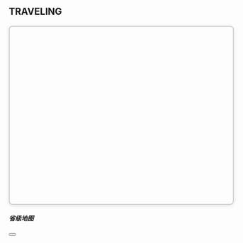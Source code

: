 

<!-- 1. 首先保证有一个大标题 “TRAVELING” -->
<h2 id="map-subtitle">
  <i class="bi bi-geo-alt-fill"></i> TRAVELING
</h2>

<!-- 2. 这是主界面的中国地图容器（加上边框），宽 100%、高 400px -->
<div id="map-container"
     style="width:100%; height:400px; margin:20px auto;
            border:2px solid #ccc; border-radius:8px;
            box-shadow:0 2px 8px rgba(0,0,0,0.1);">
</div>

<!-- 3. 这是下面用来展示城市照片的图集容器 -->
<div id="gallery" style="margin:20px auto; text-align:center;"></div>

<!-- 4. 这是“弹出省级地图”的 Bootstrap Modal -->
<div class="modal fade" id="provinceMapModal" tabindex="-1"
     aria-labelledby="provinceMapModalLabel" aria-hidden="true">
  <div class="modal-dialog modal-xl modal-dialog-centered" style="max-width: 90vw;">
    <div class="modal-content">
      <div class="modal-header">
        <h5 class="modal-title" id="provinceMapModalLabel">省级地图</h5>
        <button type="button" class="btn-close" data-bs-dismiss="modal" aria-label="关闭"></button>
      </div>
      <div class="modal-body">
        <!-- 这里面放省级地图的 ECharts 容器，高度设为 600px -->
        <div id="province-map-container" style="width:100%; height:600px;"></div>
      </div>
    </div>
  </div>
</div>
<script>
// —— 全局状态 ——  
let currentGeo = null;  // 存当前加载的 GeoJSON

// localStorage 里记录已访问省、市
const visited = {
  provinces: JSON.parse(localStorage.getItem('visitedProvinces') || '[]'),
  cities:     JSON.parse(localStorage.getItem('visitedCities')    || '{}')
};

// 初始化 ECharts 实例
const chart = echarts.init(document.getElementById('map-container'));
// 在最顶部或合适位置，紧跟着上面这行之后：
const provinceChart = echarts.init(document.getElementById('province-map-container'));


// 保存状态到 localStorage
function save() {
  localStorage.setItem('visitedProvinces', JSON.stringify(visited.provinces));
  localStorage.setItem('visitedCities',    JSON.stringify(visited.cities));
}

// 生成地图配置  
function optionForMap(mapName, highlighted, level) {
  return {
    title: {
      text: level === 'province'
            ? '中国 —— 点击省份标记已去过'
            : `${mapName} —— 点击城市/县标记已去过`,
      left: 'center'
    },
    tooltip: { trigger: 'item' },
    visualMap: {
      show: false,
      pieces: [{ value:1, label:'已去过', color:'#87CEFA' }],
      categories: ['visited']
    },
    series: [{
      type: 'map',
      map: mapName,
      roam: true,
      emphasis: { label: { show: true } },
      data: highlighted.map(n => ({ name: n, value: 1 }))
    }]
  };
}

// 加载并渲染中国地图  
function loadChina() {
  fetch('/maps/china.json')
    .then(r => r.json())
    .then(geo => {
      currentGeo = geo;
      echarts.registerMap('china', geo);
      chart.setOption(optionForMap('china', visited.provinces, 'province'));
    });
}

// 点击交互：省 → 市／县  
chart.on('click', params => {
  const name = params.name;
  if (!name) return;

  const currentMap = chart.getOption().series[0].map;

  // —— 在中国图上点击省份 ——  
  if (currentMap === 'china') {
    // 切换省份访问状态
    const pi = visited.provinces.indexOf(name);
    if (pi >= 0) visited.provinces.splice(pi,1);
    else visited.provinces.push(name);
    save();
    loadChina();  // 先重绘中国地图以保留高亮

chart.on('click', params => {
  const name = params.name;
  if (!name) return;

  const currentMap = chart.getOption().series[0].map;

  // —— 在中国图上点击省份 ——  
  if (currentMap === 'china') {
    // 切换省份访问状态
    const pi = visited.provinces.indexOf(name);
    if (pi >= 0) visited.provinces.splice(pi,1);
    else visited.provinces.push(name);
    save();
    loadChina();  // 先重绘中国地图以保留中国地图的高亮

    // —— 弹出 Modal 并在里面渲染省级地图 ——  
    const provFile = `${name.toLowerCase()}.json`;
    fetch(`/maps/province/${provFile}`)
      .then(r => r.json())
      .then(geo => {
        currentGeo = geo;
        echarts.registerMap(name, geo);

        // 在 Modal 里渲染： 
        provinceChart.setOption(optionForMap(name, visited.cities[name]||[], 'city'));

        // 打开 Bootstrap Modal
        const modalEl = document.getElementById('provinceMapModal');
        const modal = new bootstrap.Modal(modalEl);
        document.getElementById('provinceMapModalLabel').innerText = `${name} 省级地图`;
        modal.show();
      });

    return;  // 跳出后面“点击市”的逻辑
  }

  // —— 在省级图上点击市／县 ——  
  // （这里保持原逻辑，不需要修改）  
  else {
    const prov = currentMap;
    visited.cities[prov] = visited.cities[prov] || [];
    const arr = visited.cities[prov];
    const ci = arr.indexOf(name);
    if (ci >= 0) arr.splice(ci,1);
    else arr.push(name);
    save();
    provinceChart.setOption(optionForMap(prov, arr, 'city'));

    // 仅当新标记为“已去过”时弹出图集
    if (arr.includes(name)) showGallery(prov, name);
  }
});

  }
  // —— 在省级图上点击市／县 ——  
  else {
    const prov = currentMap;
    visited.cities[prov] = visited.cities[prov] || [];
    const arr = visited.cities[prov];
    const ci = arr.indexOf(name);
    if (ci >= 0) arr.splice(ci,1);
    else arr.push(name);
    save();
    chart.setOption(optionForMap(prov, arr, 'city'));

    // 仅当新标记为“已去过”时弹出图集
    if (arr.includes(name)) showGallery(prov, name);
  }
});

// —— 图集映射 ——  
// key 格式：'省名小写–市级编码'  
const images = {
  'hubei–420100': [
    '/imgs/420100_wuhan_1.jpg',
    '/imgs/420100_wuhan_2.png'
  ],
  'guangdong–440500': [
    '/imgs/440500_shantou_1.jpg',
    '/imgs/440500_shantou_2.png',
    '/imgs/440500_shantou_3.png'
  ],
  'guangdong–445100': [
    '/imgs/445100_chaozhou_1.jpg',
    '/imgs/445100_chaozhou_2.png'
  ],
  'yunnan–530100': [
    '/imgs/530100_kunming_1.jpg'
  ]
  // …根据需要继续补充
};

// 可选：若要从市名自动映射到编码，可维护一张表
const cityCodeMap = {
  'Wuhan':    '420100',
  'Shantou':  '440500',
  'Chaozhou': '445100',
  'Kunming':  '530100'
  // …自己补全
};

// 显示图集  
function showGallery(prov, city) {
  // 先取编码：要么直接 cityCodeMap[city]，要么 city 本身就是编码
  const code = cityCodeMap[city] || city;
  const key = `${prov.toLowerCase()}–${code}`;
  const imgs = images[key] || [];
  document.getElementById('gallery').innerHTML =
    imgs.map(u => 
      `<img src="${u}" style="max-width:80%; margin:10px auto; display:block;
         border:1px solid #ccc;border-radius:4px;">`
    ).join('');
}
<!-- 放在 map.md（或者 index.html）里，位于原有 <div id="gallery"> ... </div> 之后 -->
<!-- ——— Bootstrap 省级地图 Modal 开始 ——— -->
<div class="modal fade" id="provinceMapModal" tabindex="-1" aria-labelledby="provinceMapModalLabel" aria-hidden="true">
  <div class="modal-dialog modal-xl modal-dialog-centered" style="max-width: 90vw;">
    <div class="modal-content">
      <div class="modal-header">
        <h5 class="modal-title" id="provinceMapModalLabel">省级地图</h5>
        <button type="button" class="btn-close" data-bs-dismiss="modal" aria-label="关闭"></button>
      </div>
      <div class="modal-body">
        <!-- 这里放省级地图的 ECharts 容器 -->
        <div id="province-map-container" style="width:100%; height:600px;"></div>
      </div>
    </div>
  </div>
</div>
<!-- ——— Bootstrap 省级地图 Modal 结束 ——— -->

// 启动  
loadChina();
</script>
